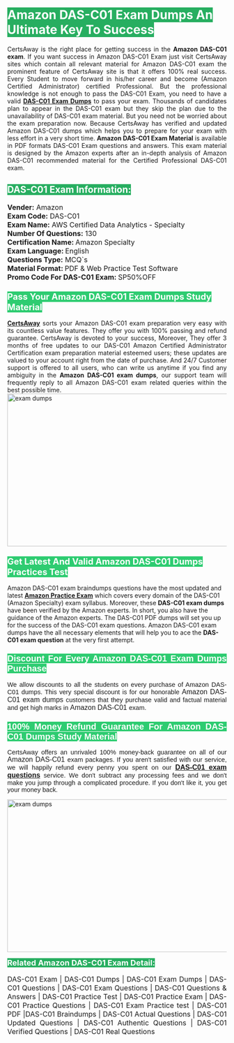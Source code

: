 <h1><span style="color:#ffffff"><strong><span style="background-color:#27ae60">Amazon DAS-C01 Exam Dumps An Ultimate Key To Success</span></strong></span></h1> <div style="text-align:justify">CertsAway is the right place for getting success in the <strong>Amazon DAS-C01 exam</strong>. If you want success in Amazon DAS-C01 Exam just visit CertsAway sites which contain all relevant material for Amazon DAS-C01 exam the prominent feature of CertsAway site is that it offers 100% real success. Every Student to move forward in his/her career and become (Amazon Certified Administrator) certified Professional. But the professional knowledge is not enough to pass the DAS-C01 Exam, you need to have a valid <a href="https://www.certsaway.com/amazon/das-c01-exam-dumps"><strong>DAS-C01 Exam Dumps</strong></a> to pass your exam. Thousands of candidates plan to appear in the DAS-C01 exam but they skip the plan due to the unavailability of DAS-C01 exam material. But you need not be worried about the exam preparation now. Because CertsAway has verified and updated Amazon DAS-C01 dumps which helps you to prepare for your exam with less effort in a very short time. <strong>Amazon DAS-C01 Exam Material</strong> is available in PDF formats DAS-C01 Exam questions and answers. This exam material is designed by the Amazon experts after an in-depth analysis of Amazon DAS-C01 recommended material for the Certified Professional DAS-C01 exam.</div> <h2 style="text-align:justify"><span style="color:#ffffff"><span style="background-color:#27ae60">DAS-C01 Exam Information:</span></span></h2> <p><span style="font-size:16px"><strong>Vender:</strong> Amazon<br /> <strong>Exam Code:</strong> DAS-C01<br /> <strong>Exam Name:</strong> AWS Certified Data Analytics - Specialty<br /> <strong>Number Of Questions:</strong> 130<br /> <strong>Certification Name: </strong>Amazon Specialty<br /> <strong>Exam Language: </strong>English<br /> <strong>Questions Type:</strong> MCQ`s<br /> <strong>Material Format: </strong>PDF & Web Practice Test Software<br /> <strong>Promo Code For DAS-C01 Exam: </strong>SP50%OFF</span></p> <h3><span style="font-size:20px"><span style="color:#ffffff"><strong><span style="background-color:#2ecc71">Pass Your Amazon DAS-C01 Exam Dumps Study Material</span></strong></span></span></h3> <div style="text-align:justify"><a href=" https://www.certsaway.com/"><strong>CertsAway</strong></a> sorts your Amazon DAS-C01 exam preparation very easy with its countless value features. They offer you with 100% passing and refund guarantee. CertsAway is devoted to your success, Moreover, They offer 3 months of free updates to our DAS-C01 Amazon Certified Administrator Certification exam preparation material esteemed users; these updates are valued to your account right from the date of purchase. And 24/7 Customer support is offered to all users, who can write us anytime if you find any ambiguity in the <strong>Amazon DAS-C01 exam dumps</strong>, our support team will frequently reply to all Amazon DAS-C01 exam related queries within the best possible time.</div> <div style="text-align:justify"> </div> <div style="text-align:justify"><a href="https://www.certsaway.com/amazon/das-c01-exam-dumps" rel="no-follow"><img alt="exam dumps" src="https://www.certcollections.com/uploads/content/certsaway.png" style="height:350px; width:750px" /></a></div> <h3><span style="font-size:20px"><span style="color:#ffffff"><strong><span style="background-color:#2ecc71">Get Latest And Valid Amazon DAS-C01 Dumps Practices Test</span></strong></span></span></h3> <p>Amazon DAS-C01 exam braindumps questions have the most updated and latest <a href="https://www.certsaway.com/amazon-questions"><strong>Amazon Practice Exam</strong></a> which covers every domain of the DAS-C01 (Amazon Specialty) exam syllabus. Moreover, these <strong>DAS-C01 exam dumps</strong> have been verified by the Amazon experts. In short, you also have the guidance of the Amazon experts. The DAS-C01 PDF dumps will set you up for the success of the DAS-C01 exam questions. Amazon DAS-C01 exam dumps have the all necessary elements that will help you to ace the <strong>DAS-C01 exam question</strong> at the very first attempt.</p> <h3 style="text-align:justify"><span style="font-size:20px"><span style="color:#ffffff"><strong><span style="font-family:Calibri,sans-serif"><span style="background-color:#2ecc71">Discount For Every </span><span style="background-color:#2ecc71">Amazon DAS-C01 Exam</span><span style="background-color:#2ecc71"> Dumps Purchase</span></span></strong></span></span></h3> <div style="text-align:justify"> <p><span style="font-size:11pt"><span style="font-family:Calibri,sans-serif">We allow discounts to all the students on every purchase of Amazon DAS-C01 dumps. This very special discount is for our honorable <span style="font-size:12.0pt"><span style="background-color:white">Amazon DAS-C01 exam dumps </span></span>customers that they purchase valid and factual material and get high marks in <span style="font-size:12.0pt"><span style="background-color:white">Amazon DAS-C01 </span></span>exam. </span></span></p> <h3><span style="font-size:20px"><span style="color:#ffffff"><strong><span style="font-family:Calibri,sans-serif"><span style="background-color:#2ecc71">100% Money Refund Guarantee For </span><span style="background-color:#2ecc71">Amazon DAS-C01 Dumps Study Material</span></span></strong></span></span></h3> <p><span style="font-size:11pt"><span style="font-family:Calibri,sans-serif">CertsAway offers an unrivaled 100% money-back guarantee on all of our <span style="font-size:12.0pt"><span style="background-color:white">Amazon DAS-C01 </span></span>exam packages. If you aren't satisfied with our service, we will happily refund every penny you spent on our <span style="font-size:12.0pt"><span style="background-color:white"><a href="https://www.certsaway.com/amazon/das-c01-exam-dumps"><strong>DAS-C01 exam questions</strong></a> </span></span>service. We don't subtract any processing fees and we don't make you jump through a complicated procedure. If you don't like it, you get your money back.</span></span></p> <p><a href="https://www.certsaway.com/amazon/das-c01-exam-dumps" rel="no-follow"><img alt="exam dumps" src="https://www.certcollections.com/uploads/content/certsaway_(2)2.png" style="height:350px; width:750px" /></a></p> <p><span style="color:#ffffff"><strong><span style="font-size:18px"><span style="background-color:#27ae60">Related Amazon DAS-C01 Exam Detail:</span></span></strong></span><br /> <br /> <span style="font-size:16px">DAS-C01 Exam | DAS-C01 Dumps | DAS-C01 Exam Dumps | DAS-C01 Questions | DAS-C01 Exam Questions | DAS-C01 Questions & Answers | DAS-C01 Practice Test | DAS-C01 Practice Exam | DAS-C01 Practice Questions | DAS-C01 Exam Practice test | DAS-C01 PDF |DAS-C01 Braindumps | DAS-C01 Actual Questions | DAS-C01 Updated Questions | DAS-C01 Authentic Questions | DAS-C01 Verified Questions | DAS-C01 Real Questions</span></p> </div>
